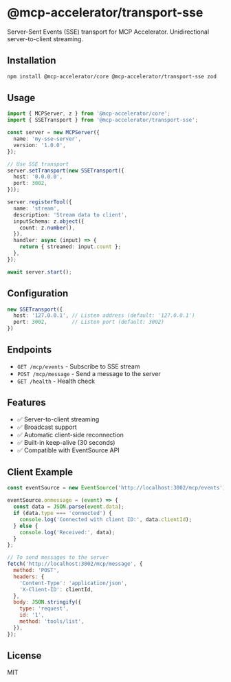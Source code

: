 # @mcp-accelerator/transport-sse

Server-Sent Events (SSE) transport for MCP Accelerator. Unidirectional server-to-client streaming.

## Installation

```bash
npm install @mcp-accelerator/core @mcp-accelerator/transport-sse zod
```

## Usage

```typescript
import { MCPServer, z } from '@mcp-accelerator/core';
import { SSETransport } from '@mcp-accelerator/transport-sse';

const server = new MCPServer({
  name: 'my-sse-server',
  version: '1.0.0',
});

// Use SSE transport
server.setTransport(new SSETransport({
  host: '0.0.0.0',
  port: 3002,
}));

server.registerTool({
  name: 'stream',
  description: 'Stream data to client',
  inputSchema: z.object({
    count: z.number(),
  }),
  handler: async (input) => {
    return { streamed: input.count };
  },
});

await server.start();
```

## Configuration

```typescript
new SSETransport({
  host: '127.0.0.1', // Listen address (default: '127.0.0.1')
  port: 3002,        // Listen port (default: 3002)
})
```

## Endpoints

- `GET /mcp/events` - Subscribe to SSE stream
- `POST /mcp/message` - Send a message to the server
- `GET /health` - Health check

## Features

- ✅ Server-to-client streaming
- ✅ Broadcast support
- ✅ Automatic client-side reconnection
- ✅ Built-in keep-alive (30 seconds)
- ✅ Compatible with EventSource API

## Client Example

```javascript
const eventSource = new EventSource('http://localhost:3002/mcp/events');

eventSource.onmessage = (event) => {
  const data = JSON.parse(event.data);
  if (data.type === 'connected') {
    console.log('Connected with client ID:', data.clientId);
  } else {
    console.log('Received:', data);
  }
};

// To send messages to the server
fetch('http://localhost:3002/mcp/message', {
  method: 'POST',
  headers: {
    'Content-Type': 'application/json',
    'X-Client-ID': clientId,
  },
  body: JSON.stringify({
    type: 'request',
    id: '1',
    method: 'tools/list',
  }),
});
```

## License

MIT
